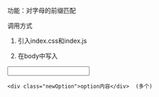 功能：对字母的前缀匹配




调用方式

1. 引入index.css和index.js

2. 在body中写入

<input type="text" id="ip1">

<div id="content">

	<div class="newOption">option内容</div>  (多个)

</div>	

